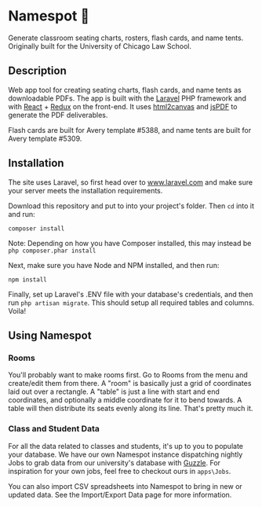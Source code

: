 # Namespot 💺
Generate classroom seating charts, rosters, flash cards, and name tents. Originally built for the University of Chicago Law School.

## Description
Web app tool for creating seating charts, flash cards, and name tents as downloadable PDFs. The app is built with the [Laravel](https://github.com/laravel/laravel) PHP framework and with [React](https://github.com/facebook/react) + [Redux](https://github.com/reduxjs/redux) on the front-end. It uses [html2canvas](https://github.com/niklasvh/html2canvas) and [jsPDF](https://github.com/MrRio/jsPDF) to generate the PDF deliverables.

Flash cards are built for Avery template #5388, and name tents are built for Avery template #5309.

## Installation
The site uses Laravel, so first head over to www.laravel.com and make sure your server meets the installation requirements.

Download this repository and put to into your project's folder. Then ```cd``` into it and run:

```composer install```

Note: Depending on how you have Composer installed, this may instead be ```php composer.phar install```

Next, make sure you have Node and NPM installed, and then run:

```npm install```

Finally, set up Laravel's .ENV file with your database's credentials, and then run ```php artisan migrate```. This should setup all required tables and columns. Voila!

## Using Namespot

### Rooms
You'll probably want to make rooms first. Go to Rooms from the menu and create/edit them from there. A "room" is basically just a grid of coordinates laid out over a rectangle. A "table" is just a line with start and end coordinates, and optionally a middle coordinate for it to bend towards. A table will then distribute its seats evenly along its line. That's pretty much it.

### Class and Student Data
For all the data related to classes and students, it's up to you to populate your database. We have our own Namespot instance dispatching nightly Jobs to grab data from our university's database with [Guzzle](https://github.com/guzzle/guzzle). For inspiration for your own jobs, feel free to checkout ours in ```apps\Jobs```.

You can also import CSV spreadsheets into Namespot to bring in new or updated data. See the Import/Export Data page for more information.
